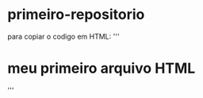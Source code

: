 # primeiro-repositorio

para copiar o codigo em HTML:
'''
<html>
  <h1>meu primeiro arquivo HTML</h1>
  </html>
'''
